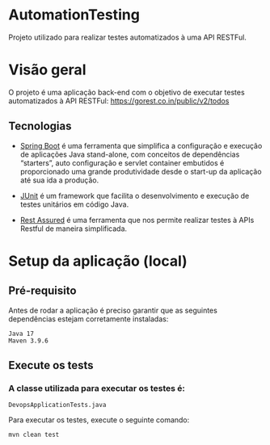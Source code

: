 # AutomationTesting
Projeto utilizado para realizar testes automatizados à uma API RESTFul.

# Visão geral
O projeto é uma aplicação back-end com o objetivo de executar testes automatizados à API RESTFul: https://gorest.co.in/public/v2/todos

## Tecnologias

- [Spring Boot](https://projects.spring.io/spring-boot) é uma ferramenta que simplifica a configuração e execução de aplicações Java stand-alone,  com conceitos de dependências “starters”, auto configuração e servlet container embutidos é proporcionado uma grande produtividade desde o start-up da aplicação até sua ida a produção.

- [JUnit](https://junit.org/junit5/) é um framework que facilita o desenvolvimento e execução de testes unitários em código Java.

- [Rest Assured](https://rest-assured.io/) é uma ferramenta que nos permite realizar testes à APIs Restful de maneira simplificada.


# Setup da aplicação (local)

## Pré-requisito

Antes de rodar a aplicação é preciso garantir que as seguintes dependências estejam corretamente instaladas:
```
Java 17
Maven 3.9.6 
```


## Execute os tests
### A classe utilizada para executar os testes é: 
```
DevopsApplicationTests.java
```

Para executar os testes, execute o seguinte comando:
```
mvn clean test
```
